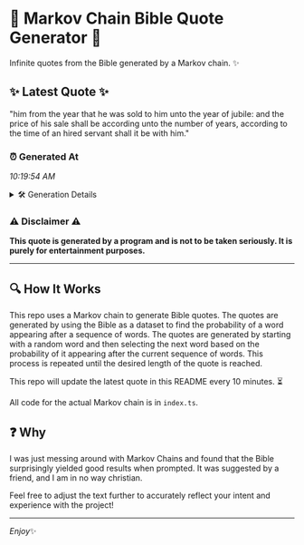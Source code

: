 # 📖 Markov Chain Bible Quote Generator 📖

Infinite quotes from the Bible generated by a Markov chain. ✨

## ✨ Latest Quote ✨
"him from the year that he was sold to him unto the year of jubile: and the price of his sale shall be according unto the number of years, according to the time of an hired servant shall it be with him."

### ⏰ Generated At
*10:19:54 AM*

<details>
    <summary>🛠️ Generation Details</summary>
    <p>
        <strong>🌱 Seed:</strong> him<br>
        <strong>🔄 Iterations:</strong> 41<br>
        <strong>📜 Context History:</strong><br>[ him ]: from<br>[ him, from ]: the<br>[ him, from, the ]: year<br>[ him, from, the, year ]: that<br>[ him, from, the, year, that ]: he<br>[ him, from, the, year, that, he ]: was<br>[ from, the, year, that, he, was ]: sold<br>[ the, year, that, he, was, sold ]: to<br>[ year, that, he, was, sold, to ]: him<br>[ that, he, was, sold, to, him ]: unto<br>[ he, was, sold, to, him, unto ]: the<br>[ was, sold, to, him, unto, the ]: year<br>[ sold, to, him, unto, the, year ]: of<br>[ to, him, unto, the, year, of ]: jubile:<br>[ him, unto, the, year, of, jubile: ]: and<br>[ unto, the, year, of, jubile:, and ]: the<br>[ the, year, of, jubile:, and, the ]: price<br>[ year, of, jubile:, and, the, price ]: of<br>[ of, jubile:, and, the, price, of ]: his<br>[ jubile:, and, the, price, of, his ]: sale<br>[ and, the, price, of, his, sale ]: shall<br>[ the, price, of, his, sale, shall ]: be<br>[ price, of, his, sale, shall, be ]: according<br>[ of, his, sale, shall, be, according ]: unto<br>[ his, sale, shall, be, according, unto ]: the<br>[ sale, shall, be, according, unto, the ]: number<br>[ shall, be, according, unto, the, number ]: of<br>[ be, according, unto, the, number, of ]: years,<br>[ according, unto, the, number, of, years, ]: according<br>[ unto, the, number, of, years,, according ]: to<br>[ the, number, of, years,, according, to ]: the<br>[ number, of, years,, according, to, the ]: time<br>[ of, years,, according, to, the, time ]: of<br>[ years,, according, to, the, time, of ]: an<br>[ according, to, the, time, of, an ]: hired<br>[ to, the, time, of, an, hired ]: servant<br>[ the, time, of, an, hired, servant ]: shall<br>[ time, of, an, hired, servant, shall ]: it<br>[ of, an, hired, servant, shall, it ]: be<br>[ an, hired, servant, shall, it, be ]: with<br>[ hired, servant, shall, it, be, with ]: him.<br>
    </p>
</details>

### ⚠️ Disclaimer ⚠️
**This quote is generated by a program and is not to be taken seriously. It is purely for entertainment purposes.**

---

## 🔍 How It Works

This repo uses a Markov chain to generate Bible quotes. The quotes are generated by using the Bible as a dataset to find the probability of a word appearing after a sequence of words. The quotes are generated by starting with a random word and then selecting the next word based on the probability of it appearing after the current sequence of words. This process is repeated until the desired length of the quote is reached.

This repo will update the latest quote in this README every 10 minutes. ⏳

All code for the actual Markov chain is in `index.ts`.

## ❓ Why

I was just messing around with Markov Chains and found that the Bible surprisingly yielded good results when prompted. 
It was suggested by a friend, and I am in no way christian.

Feel free to adjust the text further to accurately reflect your intent and experience with the project!

---

*Enjoy*✨
